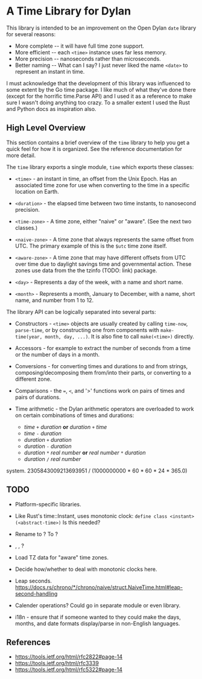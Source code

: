 # A Time Library for Dylan

This library is intended to be an improvement on the Open Dylan `date` library
for several reasons:

*  More complete -- it will have full time zone support.
*  More efficient -- each `<time>` instance uses far less memory.
*  More precision -- nanoseconds rather than microseconds.
*  Better naming -- What can I say? I just never liked the name `<date>` to
   represent an instant in time.

I must acknowledge that the development of this library was influenced to some
extent by the Go time package. I like much of what they've done there (except
for the horrific time.Parse API) and I used it as a reference to make sure I
wasn't doing anything too crazy. To a smaller extent I used the Rust and Python
docs as inspiration also.

## High Level Overview

This section contains a brief overview of the `time` library to help you get a
quick feel for how it is organized. See the reference documentation for more
detail.

The `time` library exports a single module, `time` which exports these classes:

* `<time>` - an instant in time, an offset from the Unix Epoch. Has an
  associated time zone for use when converting to the time in a specific
  location on Earth.

* `<duration>` - the elapsed time between two time instants, to nanosecond
  precision.

* `<time-zone>` - A time zone, either "naive" or "aware". (See the next two
  classes.)

* `<naive-zone>` - A time zone that always represents the same offset from
  UTC. The primary example of this is the `$utc` time zone itself.

* `<aware-zone>` - A time zone that may have different offsets from UTC over
  time due to daylight savings time and governmental action. These zones use
  data from the the tzinfo (TODO: link) package.

* `<day>` - Represents a day of the week, with a name and short name.

* `<month>` - Represents a month, January to December, with a name, short name,
  and number from 1 to 12.

The library API can be logically separated into several parts:

* Constructors - `<time>` objects are usually created by calling `time-now`,
  `parse-time`, or by constructing one from components with `make-time(year,
  month, day, ...)`. It is also fine to call `make(<time>)` directly.

* Accessors - for example to extract the number of seconds from a time or the
  number of days in a month.

* Conversions - for converting times and durations to and from strings,
  composing/decomposing them from/into their parts, or converting to a
  different zone.

* Comparisons - the `=`, `<`, and '>' functions work on pairs of times and
  pairs of durations.

* Time arithmetic - the Dylan arithmetic operators are overloaded to work on
  certain combinations of times and durations:

  * _time_ `+` _duration_ **or** _duration_ `+` _time_
  * _time_ `-` _duration_
  * _duration_ `+` _duration_
  * _duration_ `-` _duration_
  * _duration_ `*` _real number_ **or** _real number_ `*` _duration_
  * _duration_ `/` _real number_



system.  2305843009213693951 / (1000000000 * 60 * 60 * 24 * 365.0)

## TODO

*  Platform-specific libraries.

*  Like Rust's time::Instant, uses monotonic clock:
   `define class <instant> (<abstract-time>)` Is this needed?

*  Rename <time> to <date-time>?  To <instant>?

*  <date>, <naive-date>, <time-of-day>?

*  Load TZ data for "aware" time zones.

*  Decide how/whether to deal with monotonic clocks here.

*  Leap seconds.
   https://docs.rs/chrono/*/chrono/naive/struct.NaiveTime.html#leap-second-handling

*  Calender operations? Could go in separate module or even library.

*  i18n - ensure that if someone wanted to they could make the days,
   months, and date formats display/parse in non-English languages.


## References

* https://tools.ietf.org/html/rfc2822#page-14
* https://tools.ietf.org/html/rfc3339
* https://tools.ietf.org/html/rfc5322#page-14
